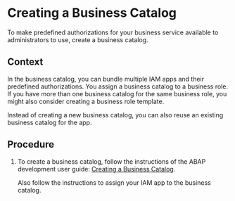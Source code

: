 <!-- loiod120838ba15c433ea6f15446dfe6ecf9 -->

# Creating a Business Catalog

To make predefined authorizations for your business service available to administrators to use, create a business catalog.



## Context

In the business catalog, you can bundle multiple IAM apps and their predefined authorizations. You assign a business catalog to a business role. If you have more than one business catalog for the same business role, you might also consider creating a business role template.

Instead of creating a new business catalog, you can also reuse an existing business catalog for the app.



## Procedure

1.  To create a business catalog, follow the instructions of the ABAP development user guide: [Creating a Business Catalog](https://help.sap.com/viewer/5371047f1273405bb46725a417f95433/Cloud/en-US/7e918e7975f542bdb2c9ae9105dccaba.html).

    Also follow the instructions to assign your IAM app to the business catalog.


